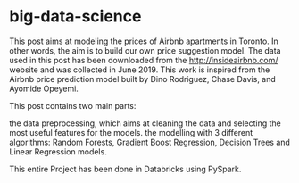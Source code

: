 # big-data-science
This post aims at modeling the prices of Airbnb apartments in Toronto. In other words, the aim is to build our own price suggestion model. The data used in this post has been downloaded from the http://insideairbnb.com/ website and was collected in June 2019. This work is inspired from the Airbnb price prediction model built by Dino Rodriguez, Chase Davis, and Ayomide Opeyemi.

This post contains two main parts:

the data preprocessing, which aims at cleaning the data and selecting the most useful features for the models.
the modelling with 3 different algorithms: Random Forests, Gradient Boost Regression, Decision Trees and Linear Regression models.

This entire Project has been done in Databricks using PySpark.
